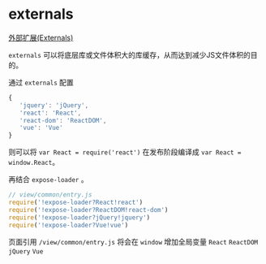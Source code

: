 # externals


[外部扩展(Externals)](https://doc.webpack-china.org/configuration/externals/)

`externals` 可以将底层库或文件体积大的库缓存，从而达到减少JS文件体积的目的。

通过 `externals` 配置

```js
{
   'jquery': 'jQuery',
   'react': 'React',
   'react-dom': 'ReactDOM',
   'vue': 'Vue'
}
```

则可以将 `var React = require('react')` 在发布阶段编译成 `var React = window.React`。

再结合 `expose-loader` 。

```js
// view/common/entry.js
require('!expose-loader?React!react')
require('!expose-loader?ReactDOM!react-dom')
require('!expose-loader?jQuery!jquery')
require('!expose-loader?Vue!vue')
```
页面引用 `/view/common/entry.js` 将会在 `window` 增加全局变量 `React` `ReactDOM` `jQuery` `Vue`
